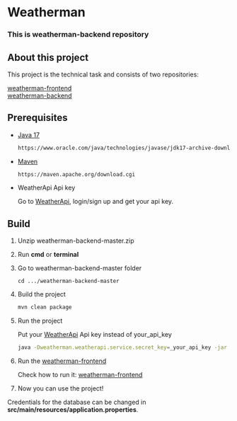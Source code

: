 # Weatherman
### This is weatherman-backend repository
## About this project
This project is the technical task and consists of two repositories:

[weatherman-frontend](https://github.com/sndvsk/weatherman-frontend) <br/>
[weatherman-backend](https://github.com/sndvsk/weatherman-backend)

## Prerequisites

* [Java 17](https://www.oracle.com/java/technologies/javase/jdk17-archive-downloads.html)
  ```sh
  https://www.oracle.com/java/technologies/javase/jdk17-archive-downloads.html
  ```

* [Maven](https://maven.apache.org/download.cgi)
  ```sh
  https://maven.apache.org/download.cgi
  ```
  
* WeatherApi Api key
  
   Go to [WeatherApi](https://www.weatherapi.com/), login/sign up and get your api key.

## Build

1. Unzip weatherman-backend-master.zip
2. Run __cmd__ or __terminal__
3. Go to weatherman-backend-master folder <br/>
   ```
   cd .../weatherman-backend-master
   ```
4. Build the project
   ```sh
   mvn clean package
   ```
5. Run the project <br/>
   
   Put your [WeatherApi](https://www.weatherapi.com/) Api key instead of your_api_key 

   ```sh
   java -Dweatherman.weatherapi.service.secret_key=_your_api_key -jar ./target/weatherman-1.0-SNAPSHOT.jar
   ```
6.  Run the [weatherman-frontend](https://github.com/sndvsk/weatherman-frontend) <br/>
    
    Check how to run it: [weatherman-frontend](https://github.com/sndvsk/weatherman-frontend)

7. Now you can use the project!

Credentials for the database can be changed in __src/main/resources/application.properties__.